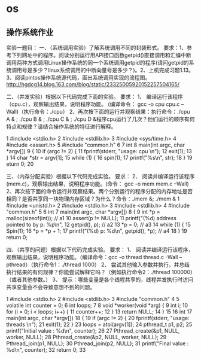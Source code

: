 # os
操作系统作业
----------------------------

实验一题目：
一、（系统调用实验）了解系统调用不同的封装形式。
要求：1、参考下列网址中的程序。阅读分别运行用API接口函数getpid()直接调用和汇编中断调用两种方式调用Linux操作系统的同一个系统调用getpid的程序(请问getpid的系统调用号是多少？linux系统调用的中断向量号是多少？)。2、上机完成习题1.13。3、阅读pintos操作系统源代码，画出系统调用实现的流程图。
http://hgdcg14.blog.163.com/blog/static/23325005920152257504165/


二、（并发实验）根据以下代码完成下面的实验。
要求：
1、	编译运行该程序（cpu.c），观察输出结果，说明程序功能。
(编译命令： gcc -o cpu cpu.c –Wall)（执行命令：./cpu）
2、再次按下面的运行并观察结果：执行命令：./cpu A & ; ./cpu B & ; ./cpu C & ; ./cpu D &程序cpu运行了几次？他们运行的顺序有何特点和规律？请结合操作系统的特征进行解释。

1 #include <stdio.h>
2 #include <stdlib.h>
3 #include <sys/time.h>
4 #include <assert.h>
5 #include "common.h"
6
7 int
8 main(int argc, char *argv[])
9 {
10 if (argc != 2) {
11 fprintf(stderr, "usage: cpu <string>\n");
12 exit(1);
13 }
14 char *str = argv[1];
15 while (1) {
16 spin(1);
17 printf("%s\n", str);
18 }
19	eturn 0;
20	

三、（内存分配实验）根据以下代码完成实验。
要求：
2、	阅读并编译运行该程序(mem.c)，观察输出结果，说明程序功能。(命令： gcc -o mem mem.c –Wall)
2、再次按下面的命令运行并观察结果。两个分别运行的程序分配的内存地址是否相同？是否共享同一块物理内存区域？为什么？命令：./mem &; ./mem &
1 #include <unistd.h>
2 #include <stdio.h>
3 #include <stdlib.h>
4 #include "common.h"
5
6 int
7 main(int argc, char *argv[])
8 {
9 int *p = malloc(sizeof(int)); // a1
10 assert(p != NULL);
11 printf("(%d) address pointed to by p: %p\n",
12 getpid(), p); // a2
13 *p = 0; // a3
14 while (1) {
15 Spin(1);
16 *p = *p + 1;
17 printf("(%d) p: %d\n", getpid(), *p); // a4
18 }
19 return 0;


四、（共享的问题）根据以下代码完成实验。
要求：
1、	阅读并编译运行该程序，观察输出结果，说明程序功能。（编译命令：gcc -o thread thread.c -Wall –pthread）（执行命令1：./thread 1000）
2、	尝试其他输入参数并执行，并总结执行结果的有何规律？你能尝试解释它吗？（例如执行命令2：./thread 100000）（或者其他参数。）
3、	提示：哪些变量是各个线程共享的，线程并发执行时访问共享变量会不会导致意想不到的问题。

1 #include <stdio.h>
2 #include <stdlib.h>
3 #include "common.h"
4
5 volatile int counter = 0;
6 int loops;
7
8 void *worker(void *arg) {
9 int i;
10 for (i = 0; i < loops; i++) {
11 counter++;
12 }
13 return NULL;
14 }
15
16 int
17 main(int argc, char *argv[])
18 {
19 if (argc != 2) {
20 fprintf(stderr, "usage: threads <value>\n");
21 exit(1);
22 }
23 loops = atoi(argv[1]);
24 pthread_t p1, p2;
25 printf("Initial value : %d\n", counter);
26
27 Pthread_create(&p1, NULL, worker, NULL);
28 Pthread_create(&p2, NULL, worker, NULL);
29 Pthread_join(p1, NULL);
30 Pthread_join(p2, NULL);
31 printf("Final value : %d\n", counter);
32 return 0;
33	


